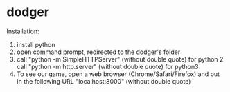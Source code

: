# dodger

Installation:

1. install python
2. open command prompt, redirected to the dodger's folder
3. call "python -m SimpleHTTPServer" (without double quote) for python 2
   call "python -m http.server" (without double quote) for python3 
4. To see our game, open a web browser (Chrome/Safari/Firefox) and put in the following URL "localhost:8000" (without double quote)
